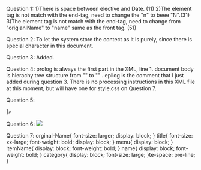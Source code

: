 Question 1: 
 1)There is space between elective and Date. (11)
 2)The element tag is not match with the end-tag, need to change the "n" to beee "N".(31)
 3)The element tag is not match with the end-tag, need to change from "origianlName" to "name" same as the front tag. (51)

 Question 2:
 To let the system store the contect as it is purely, since there is special character in this document.

 Question 3:
 Added. <!--My name: Sirui Zhang, My humber id:n01536920-->

 Question 4:
    prolog is always the first part in the XML, line 1.
    document body is hierachy tree structure from "<menuInfo>" to "</menuInfo>" .
    epilog is the comment that I just added during question 3.
    There is no processing instructions in this XML file at this moment, but will have one for style.css on Question 7.

Question 5:
<!DOCTYPE menuInfo [
  <!ELEMENT menuInfo (title, summary, effectiveDate, menu+)>
  <!ELEMENT title (#PCDATA)>
  <!ELEMENT summary (#PCDATA) >
  <!ELEMENT effectiveDate (#PCDATA)>
  <!ELEMENT menu (category, menuItem+)>
  <!ELEMENT category (#PCDATA)>
  <!ELEMENT menuItem (itemName, description, price, indicator*)>
  <!ELEMENT description (#PCDATA)>
  <!ELEMENT price (#PCDATA)>
  <!ELEMENT indicator (#PCDATA)>
  <!ELEMENT itemName (name? ,originalName?, oldName?)>
  <!ELEMENT name (#PCDATA)>
  <!ELEMENT originalName (#PCDATA)>
  <!ELEMENT oldName (#PCDATA)>
]>

Question 6:
![](../../../OneDrive/%E6%A1%8C%E9%9D%A2/valid.png)

Question 7:
orginal-Name{
    font-size: larger;
    display: block;
}
title{
    font-size: xx-large;
    font-weight: bold;
    display: block;
}
menu{
    display: block;
}
itemName{
    display: block;
    font-weight: bold;
}
name{
    display: block;
    font-weight: bold;
}
category{
    display: block;
    font-size: large;
}te-space: pre-line;
}

